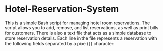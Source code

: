 # Hotel-Reservation-System
This is a simple Bash script for managing hotel room reservations. The script allows you to add, remove, and list reservations, as well as print bills for customers. There is also a text file that acts as a simple database to store reservation details. Each line in the file represents a reservation with the following fields separated by a pipe (`|`) character:

